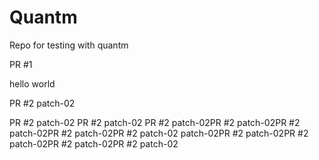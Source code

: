 # Quantm

Repo for testing with quantm

PR #1

hello
world

PR #2
patch-02

PR #2
patch-02
PR #2
patch-02
PR #2
patch-02PR #2
patch-02PR #2
patch-02PR #2
patch-02PR #2
patch-02
patch-02PR #2
patch-02PR #2
patch-02PR #2
patch-02PR #2
patch-02
